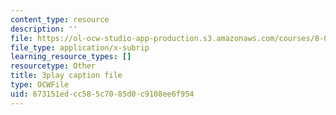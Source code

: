 ```yaml
---
content_type: resource
description: ''
file: https://ol-ocw-studio-app-production.s3.amazonaws.com/courses/8-01sc-classical-mechanics-fall-2016/673151edcc585c7085d0c9108ee6f954_ThP6wQkf5ec.vtt
file_type: application/x-subrip
learning_resource_types: []
resourcetype: Other
title: 3play caption file
type: OCWFile
uid: 673151ed-cc58-5c70-85d0-c9108ee6f954
---
```

